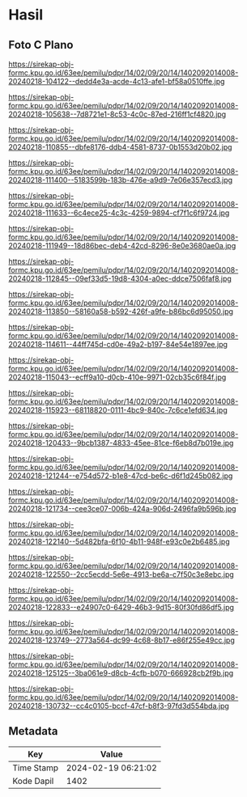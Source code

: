 # Hasil

## Foto C Plano

https://sirekap-obj-formc.kpu.go.id/63ee/pemilu/pdpr/14/02/09/20/14/1402092014008-20240218-104122--dedd4e3a-acde-4c13-afe1-bf58a0510ffe.jpg

https://sirekap-obj-formc.kpu.go.id/63ee/pemilu/pdpr/14/02/09/20/14/1402092014008-20240218-105638--7d8721e1-8c53-4c0c-87ed-216ff1cf4820.jpg

https://sirekap-obj-formc.kpu.go.id/63ee/pemilu/pdpr/14/02/09/20/14/1402092014008-20240218-110855--dbfe8176-ddb4-4581-8737-0b1553d20b02.jpg

https://sirekap-obj-formc.kpu.go.id/63ee/pemilu/pdpr/14/02/09/20/14/1402092014008-20240218-111400--5183599b-183b-476e-a9d9-7e06e357ecd3.jpg

https://sirekap-obj-formc.kpu.go.id/63ee/pemilu/pdpr/14/02/09/20/14/1402092014008-20240218-111633--6c4ece25-4c3c-4259-9894-cf7f1c6f9724.jpg

https://sirekap-obj-formc.kpu.go.id/63ee/pemilu/pdpr/14/02/09/20/14/1402092014008-20240218-111949--18d86bec-deb4-42cd-8296-8e0e3680ae0a.jpg

https://sirekap-obj-formc.kpu.go.id/63ee/pemilu/pdpr/14/02/09/20/14/1402092014008-20240218-112845--09ef33d5-19d8-4304-a0ec-ddce7506faf8.jpg

https://sirekap-obj-formc.kpu.go.id/63ee/pemilu/pdpr/14/02/09/20/14/1402092014008-20240218-113850--58160a58-b592-426f-a9fe-b86bc6d95050.jpg

https://sirekap-obj-formc.kpu.go.id/63ee/pemilu/pdpr/14/02/09/20/14/1402092014008-20240218-114611--44ff745d-cd0e-49a2-b197-84e54e1897ee.jpg

https://sirekap-obj-formc.kpu.go.id/63ee/pemilu/pdpr/14/02/09/20/14/1402092014008-20240218-115043--ecff9a10-d0cb-410e-9971-02cb35c6f84f.jpg

https://sirekap-obj-formc.kpu.go.id/63ee/pemilu/pdpr/14/02/09/20/14/1402092014008-20240218-115923--68118820-0111-4bc9-840c-7c6ce1efd634.jpg

https://sirekap-obj-formc.kpu.go.id/63ee/pemilu/pdpr/14/02/09/20/14/1402092014008-20240218-120433--9bcb1387-4833-45ee-81ce-f6eb8d7b019e.jpg

https://sirekap-obj-formc.kpu.go.id/63ee/pemilu/pdpr/14/02/09/20/14/1402092014008-20240218-121244--e754d572-b1e8-47cd-be6c-d6f1d245b082.jpg

https://sirekap-obj-formc.kpu.go.id/63ee/pemilu/pdpr/14/02/09/20/14/1402092014008-20240218-121734--cee3ce07-006b-424a-906d-2496fa9b596b.jpg

https://sirekap-obj-formc.kpu.go.id/63ee/pemilu/pdpr/14/02/09/20/14/1402092014008-20240218-122140--5d482bfa-6f10-4b11-948f-e93c0e2b6485.jpg

https://sirekap-obj-formc.kpu.go.id/63ee/pemilu/pdpr/14/02/09/20/14/1402092014008-20240218-122550--2cc5ecdd-5e6e-4913-be6a-c7f50c3e8ebc.jpg

https://sirekap-obj-formc.kpu.go.id/63ee/pemilu/pdpr/14/02/09/20/14/1402092014008-20240218-122833--e24907c0-6429-46b3-9d15-80f30fd86df5.jpg

https://sirekap-obj-formc.kpu.go.id/63ee/pemilu/pdpr/14/02/09/20/14/1402092014008-20240218-123749--2773a564-dc99-4c68-8b17-e86f255e49cc.jpg

https://sirekap-obj-formc.kpu.go.id/63ee/pemilu/pdpr/14/02/09/20/14/1402092014008-20240218-125125--3ba061e9-d8cb-4cfb-b070-666928cb2f9b.jpg

https://sirekap-obj-formc.kpu.go.id/63ee/pemilu/pdpr/14/02/09/20/14/1402092014008-20240218-130732--cc4c0105-bccf-47cf-b8f3-97fd3d554bda.jpg


## Metadata

| Key        | Value               |
| ---------- | ------------------- |
| Time Stamp | 2024-02-19 06:21:02 |
| Kode Dapil | 1402                |



